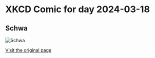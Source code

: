 
# XKCD Comic for day 2024-03-18

## Schwa

![Schwa](https://imgs.xkcd.com/comics/schwa.png "Doug's cousin, the one from London, runs a Bumble love cult.")

[Visit the original page](https://xkcd.com/2907/)
